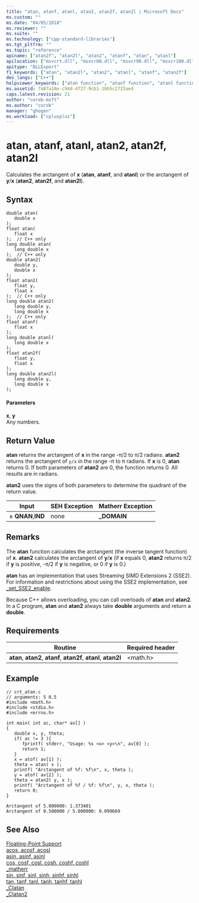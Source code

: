 ```yaml
---
title: "atan, atanf, atanl, atan2, atan2f, atan2l | Microsoft Docs"
ms.custom: ""
ms.date: "04/05/2018"
ms.reviewer: ""
ms.suite: ""
ms.technology: ["cpp-standard-libraries"]
ms.tgt_pltfrm: ""
ms.topic: "reference"
apiname: ["atan2f", "atan2l", "atan2", "atanf", "atan", "atanl"]
apilocation: ["msvcrt.dll", "msvcr80.dll", "msvcr90.dll", "msvcr100.dll", "msvcr100_clr0400.dll", "msvcr110.dll", "msvcr110_clr0400.dll", "msvcr120.dll", "msvcr120_clr0400.dll", "ucrtbase.dll", "api-ms-win-crt-math-l1-1-0.dll"]
apitype: "DLLExport"
f1_keywords: ["atan", "atan2l", "atan2", "atanl", "atanf", "atan2f"]
dev_langs: ["C++"]
helpviewer_keywords: ["atan function", "atanf function", "atanl function", "atan2 function", "atan2l function", "arctangent function", "trigonometric functions", "atan2f function"]
ms.assetid: 7a87a18e-c94d-4727-9cb1-1bb5c2725ae4
caps.latest.revision: 21
author: "corob-msft"
ms.author: "corob"
manager: "ghogen"
ms.workload: ["cplusplus"]
---
```

# atan, atanf, atanl, atan2, atan2f, atan2l
Calculates the arctangent of **x** (**atan**, **atanf**, and **atanl**) or the arctangent of **y**/**x** (**atan2**, **atan2f**, and **atan2l**).  
  
## Syntax  
  
```  
double atan(   
   double x   
);  
float atan(  
   float x   
);  // C++ only  
long double atan(  
   long double x  
);  // C++ only  
double atan2(   
   double y,   
   double x   
);  
float atan2(  
   float y,  
   float x  
);  // C++ only  
long double atan2(  
   long double y,  
   long double x  
);  // C++ only  
float atanf(   
   float x   
);  
long double atanl(  
   long double x  
);  
float atan2f(  
   float y,  
   float x  
);  
long double atan2l(  
   long double y,  
   long double x  
);  
```  
  
#### Parameters  
 **x**, **y**  
 Any numbers.  
  
## Return Value  
 **atan** returns the arctangent of **x** in the range -π/2 to π/2 radians. **atan2** returns the arctangent of `y/x` in the range -π to π radians. If **x** is 0, **atan** returns 0. If both parameters of **atan2** are 0, the function returns 0. All results are in radians.  
  
 **atan2** uses the signs of both parameters to determine the quadrant of the return value.  
  
|Input|SEH Exception|Matherr Exception|  
|-----------|-------------------|-----------------------|  
|± **QNAN**,**IND**|none|**_DOMAIN**|  
  
## Remarks  
 The **atan** function calculates the arctangent (the inverse tangent function) of **x**. **atan2** calculates the arctangent of **y**/**x** (if **x** equals 0, **atan2** returns π/2 if **y** is positive, -π/2 if **y** is negative, or 0 if **y** is 0.)  
  
 **atan** has an implementation that uses Streaming SIMD Extensions 2 (SSE2). For information and restrictions about using the SSE2 implementation, see [_set_SSE2_enable](../../c-runtime-library/reference/set-sse2-enable.md).  
  
 Because C++ allows overloading, you can call overloads of **atan** and **atan2**. In a C program, **atan** and **atan2** always take **double** arguments and return a **double**.  
  
## Requirements  
  
|Routine|Required header|  
|-------------|---------------------|  
|**atan**, **atan2**, **atanf**, **atan2f**, **atanl**, **atan2l**|\<math.h>|  
  
## Example  
  
```  
// crt_atan.c  
// arguments: 5 0.5  
#include <math.h>  
#include <stdio.h>  
#include <errno.h>  
  
int main( int ac, char* av[] )   
{  
   double x, y, theta;  
   if( ac != 3 ){  
      fprintf( stderr, "Usage: %s <x> <y>\n", av[0] );  
      return 1;  
   }  
   x = atof( av[1] );  
   theta = atan( x );  
   printf( "Arctangent of %f: %f\n", x, theta );  
   y = atof( av[2] );  
   theta = atan2( y, x );  
   printf( "Arctangent of %f / %f: %f\n", y, x, theta );   
   return 0;  
}  
```  
  
```Output  
Arctangent of 5.000000: 1.373401  
Arctangent of 0.500000 / 5.000000: 0.099669  
```  
  
## See Also  
 [Floating-Point Support](../../c-runtime-library/floating-point-support.md)   
 [acos, acosf, acosl](../../c-runtime-library/reference/acos-acosf-acosl.md)   
 [asin, asinf, asinl](../../c-runtime-library/reference/asin-asinf-asinl.md)   
 [cos, cosf, cosl, cosh, coshf, coshl](../../c-runtime-library/reference/cos-cosf-cosl-cosh-coshf-coshl.md)   
 [_matherr](../../c-runtime-library/reference/matherr.md)   
 [sin, sinf, sinl, sinh, sinhf, sinhl](../../c-runtime-library/reference/sin-sinf-sinl-sinh-sinhf-sinhl.md)   
 [tan, tanf, tanl, tanh, tanhf, tanhl](../../c-runtime-library/reference/tan-tanf-tanl-tanh-tanhf-tanhl.md)   
 [_CIatan](../../c-runtime-library/ciatan.md)   
 [_CIatan2](../../c-runtime-library/ciatan2.md)